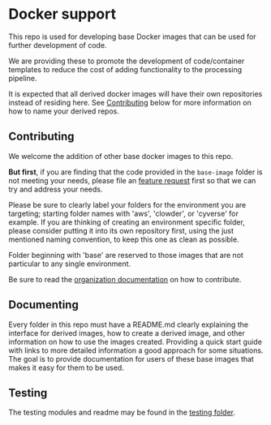 # Docker support
This repo is used for developing base Docker images that can be used for further development of code.

We are providing these to promote the development of code/container templates to reduce the cost of adding functionality to the processing pipeline.

It is expected that all derived docker images will have their own repositories instead of residing here.
See [Contributing](#contributing) below for more information on how to name your derived repos.

## Contributing <a name="contributing" />
We welcome the addition of other base docker images to this repo.

**But first**, if you are finding that the code provided in the `base-image` folder is not meeting your needs, please file an [feature request](https://github.com/AgPipeline/computing-pipeline/issues/new/choose) first so that we can try and address your needs.

Please be sure to clearly label your folders for the environment you are targeting; starting folder names with 'aws', 'clowder', or 'cyverse' for example.
If you are thinking of creating an environment specific folder, please consider putting it into its own repository first, using the just mentioned naming convention, to keep this one as clean as possible.

Folder beginning with 'base' are reserved to those images that are not particular to any single environment.

Be sure to read the [organization documentation](https://github.com/AgPipeline/Organization-info) on how to contribute.

## Documenting
Every folder in this repo must have a README.md clearly explaining the interface for derived images, how to create a derived image, and other information on how to use the images created.
Providing a quick start guide with links to more detailed information a good approach for some situations.
The goal is to provide documentation for users of these base images that makes it easy for them to be used.

## Testing
The testing modules and readme may be found in the [testing folder](https://github.com/AgPipeline/base-docker-support/tree/test-development/base-image/test-files).